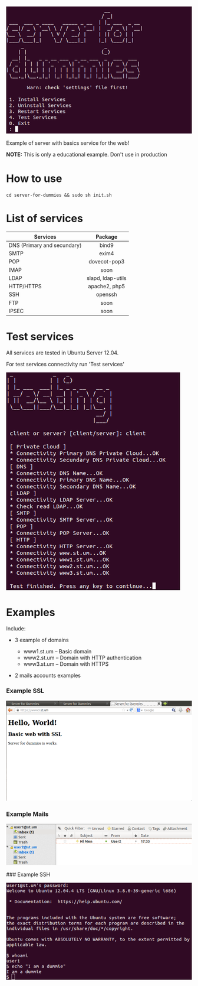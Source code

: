 ![image](https://raw.githubusercontent.com/Kikobeats/server-for-dummies/master/examples/main.png)

Example of server with basics service for the web!

**NOTE:** This is only a educational example. Don't use in production

# How to use

`cd server-for-dummies && sudo sh init.sh`

# List of services


| Services                     | Package                |
| -----------------------------|:----------------------:|
| DNS (Primary and secundary)  | bind9
| SMTP							           | exim4
| POP							             | dovecot-pop3
| IMAP							           | soon
| LDAP							           | slapd, ldap-utils
| HTTP/HTTPS					         | apache2, php5
| SSH							             | openssh
| FTP							             | soon
| IPSEC							           | soon
	
# Test services

All services are tested in Ubuntu Server 12.04.

For test services connectivity run 'Test services'

![image](https://raw.githubusercontent.com/Kikobeats/server-for-dummies/master/examples/testing.png)


# Examples

Include:

* 3 example of domains
	* www1.st.um – Basic domain
	* www2.st.um – Domain with HTTP authentication
	* www3.st.um – Domain with HTTPS
	
* 2 mails accounts examples
	

### Example SSL 

![image](https://raw.githubusercontent.com/Kikobeats/server-for-dummies/master/examples/https.png)

### Example Mails 

![image](https://raw.githubusercontent.com/Kikobeats/server-for-dummies/master/examples/mail.png)

### Example SSH

![image](https://raw.githubusercontent.com/Kikobeats/server-for-dummies/master/examples/ssh.png)




